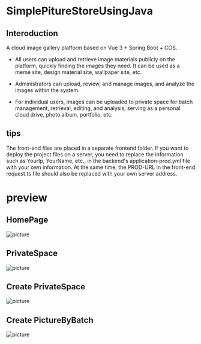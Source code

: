 # SimplePitureStoreUsingJava
## Interoduction
A cloud image gallery platform based on Vue 3 + Spring Boot + COS.

- All users can upload and retrieve image materials publicly on the platform, quickly finding the images they need. It can be used as a meme site, design material site, wallpaper site, etc.

- Administrators can upload, review, and manage images, and analyze the images within the system.

- For individual users, images can be uploaded to private space for batch management, retrieval, editing, and analysis, serving as a personal cloud drive, photo album, portfolio, etc.

## tips
The front-end files are placed in a separate frontend folder. If you want to deploy the project files on a server, you need to replace the information such as YourIp, YourName, etc., in the backend's application-prod.yml file with your own information. At the same time, the PROD-URL in the front-end request.ts file should also be replaced with your own server address.

# preview
## HomePage
![picture](https://flower-1334049508.cos.ap-nanjing.myqcloud.com/space/1892816537559875585/2025-02-21_uu05ru2cukh8u2v5.webp)
## PrivateSpace
![picture](https://flower-1334049508.cos.ap-nanjing.myqcloud.com/space/1892816537559875585/2025-02-21_f8qch219vwpscfe4.webp)
## Create PrivateSpace
![picture](https://flower-1334049508.cos.ap-nanjing.myqcloud.com/space/1892816537559875585/2025-02-22_y89blb0zy69ln8pc.webp)
## Create PictureByBatch
![picture](https://flower-1334049508.cos.ap-nanjing.myqcloud.com/space/1892816537559875585/2025-02-22_y89blb0zy69ln8pc.webp)

